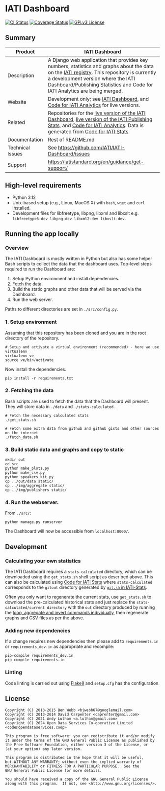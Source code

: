 IATI Dashboard
==============

[![CI Status](https://github.com/IATI/IATI-Dashboard/blob/merge-codeforiati-and-publishingstats/.github/workflows/ci.yml/badge.svg?branch=merge-codeforiati-and-publishingstats)](https://github.com/IATI/IATI-Dashboard/blob/merge-codeforiati-and-publishingstats/.github/workflows/ci.yml)
[![Coverage Status](https://coveralls.io/repos/github/IATI/IATI-Dashboard/badge.svg?branch=merge-codeforiati-and-publishingstats)](https://coveralls.io/github/IATI/IATI-Dashboard?branch=merge-codeforiati-and-publishingstats)
[![GPLv3 License](https://img.shields.io/badge/license-GPLv3-blue.svg)](https://github.com/IATI/IATI-Dashboard/blob/merge-codeforiati-and-publishingstats/LICENSE.md)

## Summary

 Product  |  IATI Dashboard
--- | ---
Description | A Django web application that provides key numbers, statistics and graphs about the data on the [IATI registry](http://iatiregistry.org/).  This repository is currently a development version where the IATI Dashboard/Publishing Statistics and Code for IATI Analytics are being merged.
Website |  Development only; see [IATI Dashboard](https://dashboard.iatistandard.org), and [Code for IATI Analytics](https://analytics.codeforiati.org) for live versions. 
Related | Repositories for the [live version of the IATI Dashboard](https://github.com/IATI/IATI-Dashboard), [live version of the IATI Publishing Stats](https://github.com/IATI/IATI-Publishing-Statistics), and [Code for IATI Analytics](https://github.com/codeforIATI/analytics).  Data is generated from [Code for IATI Stats](https://github.com/codeforIATI/IATI-Stats).
Documentation | Rest of README.md
Technical Issues | See https://github.com/IATI/IATI-Dashboard/issues
Support | https://iatistandard.org/en/guidance/get-support/

## High-level requirements

* Python 3.12
* Unix-based setup (e.g., Linux, MacOS X) with `bash`, `wget` and `curl` installed.
* Development files for libfreetype, libpng, libxml and libxslt e.g. ``libfreetype6-dev libpng-dev libxml2-dev libxslt-dev``.

## Running the app locally
### Overview
The IATI Dashboard is mostly written in Python but also has some helper Bash scripts to collect the data that the dashboard uses.  Top-level steps required to run the Dashboard are:

1. Setup Python environment and install dependencies.
2. Fetch the data.
3. Build the static graphs and other data that will be served via the Dashboard.
4. Run the web server.

Paths to different directories are set in `./src/config.py`.

### 1. Setup environment

Assuming that this repository has been cloned and you are in the root directory of the repository.

```
# Setup and activate a virtual environment (recommended) - here we use virtualenv
virtualenv ve
source ve/bin/activate
```

Now install the dependencies.

```
pip install -r requirements.txt
```

### 2. Fetching the data

Bash scripts are used to fetch the data that the Dashboard will present.  They will store data in `./data` and `./stats-calculated`.

```
# Fetch the necessary calculated stats
./get_stats.sh

# Fetch some extra data from github and github gists and other sources on the internet
./fetch_data.sh
```

### 3. Build static data and graphs and copy to static

```
mkdir out
cd src
python make_plots.py
python make_csv.py
python speakers_kit.py
cp ../out/data static/
cp ../img/aggregate static/
cp ../img/publishers static/
```

### 4. Run the webserver.

From `./src/`:

```
python manage.py runserver
```

The Dashboard will now be accessible from `localhost:8000/`.


## Development

### Calculating your own statistics

The IATI Dashboard requires a `stats-calculated` directory, which can be downloaded using the `get_stats.sh` shell script as described above.  This can also be calculated using [Code for IATI Stats](http://github.com/codeforIATI/IATI-Stats) where `stats-calculated` corresponds to the `gitout` directory generated by [`git.sh` in IATI-Stats](https://github.com/codeforIATI/IATI-Stats#running-for-every-commit-in-the-data-directory).

Often you only want to regenerate the current stats, use `get_stats.sh` to download the pre-calculated historical stats and just replace the `stats-calculated/current directory` with the `out` directory produced by running the [loop, aggregate and invert commands individually](https://github.com/codeforIATI/IATI-Stats#getting-started), then regenerate graphs and CSV files as per the above.

### Adding new dependencies

If a change requires new dependencies then please add to `requirements.in` or `requirements_dev.in` as appropriate and recompile:

```
pip-compile requirements_dev.in
pip-compile requirements.in
```

### Linting

Code linting is carried out using [Flake8](https://flake8.pycqa.org/en/latest/) and `setup.cfg` has the configuration.

## License
    Copyright (C) 2013-2015 Ben Webb <bjwebb67@googlemail.com>
    Copyright (C) 2013-2014 David Carpenter <caprenter@gmail.com>
    Copyright (C) 2021 Andy Lulham <a.lulham@gmail.com>
    Copyright (C) 2024 Open Data Services Co-operative Limited <code@opendataservices.coop>

    This program is free software: you can redistribute it and/or modify
    it under the terms of the GNU General Public License as published by
    the Free Software Foundation, either version 3 of the License, or
    (at your option) any later version.

    This program is distributed in the hope that it will be useful,
    but WITHOUT ANY WARRANTY; without even the implied warranty of
    MERCHANTABILITY or FITNESS FOR A PARTICULAR PURPOSE.  See the
    GNU General Public License for more details.

    You should have received a copy of the GNU General Public License
    along with this program.  If not, see <http://www.gnu.org/licenses/>.
